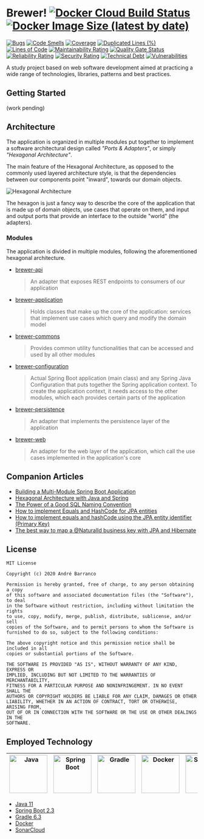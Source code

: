 # Brewer! [![Docker Cloud Build Status](https://img.shields.io/docker/cloud/build/bandrefilipe/brewer)](https://hub.docker.com/r/bandrefilipe/brewer) [![Docker Image Size (latest by date)](https://img.shields.io/docker/image-size/bandrefilipe/brewer?sort=date)](https://hub.docker.com/r/bandrefilipe/brewer)
[![Bugs](https://sonarcloud.io/api/project_badges/measure?project=bandrefilipe_brewer&metric=bugs)](https://sonarcloud.io/dashboard?id=bandrefilipe_brewer) [![Code Smells](https://sonarcloud.io/api/project_badges/measure?project=bandrefilipe_brewer&metric=code_smells)](https://sonarcloud.io/dashboard?id=bandrefilipe_brewer) [![Coverage](https://sonarcloud.io/api/project_badges/measure?project=bandrefilipe_brewer&metric=coverage)](https://sonarcloud.io/dashboard?id=bandrefilipe_brewer) [![Duplicated Lines (%)](https://sonarcloud.io/api/project_badges/measure?project=bandrefilipe_brewer&metric=duplicated_lines_density)](https://sonarcloud.io/dashboard?id=bandrefilipe_brewer) [![Lines of Code](https://sonarcloud.io/api/project_badges/measure?project=bandrefilipe_brewer&metric=ncloc)](https://sonarcloud.io/dashboard?id=bandrefilipe_brewer) [![Maintainability Rating](https://sonarcloud.io/api/project_badges/measure?project=bandrefilipe_brewer&metric=sqale_rating)](https://sonarcloud.io/dashboard?id=bandrefilipe_brewer) [![Quality Gate Status](https://sonarcloud.io/api/project_badges/measure?project=bandrefilipe_brewer&metric=alert_status)](https://sonarcloud.io/dashboard?id=bandrefilipe_brewer) [![Reliability Rating](https://sonarcloud.io/api/project_badges/measure?project=bandrefilipe_brewer&metric=reliability_rating)](https://sonarcloud.io/dashboard?id=bandrefilipe_brewer) [![Security Rating](https://sonarcloud.io/api/project_badges/measure?project=bandrefilipe_brewer&metric=security_rating)](https://sonarcloud.io/dashboard?id=bandrefilipe_brewer) [![Technical Debt](https://sonarcloud.io/api/project_badges/measure?project=bandrefilipe_brewer&metric=sqale_index)](https://sonarcloud.io/dashboard?id=bandrefilipe_brewer) [![Vulnerabilities](https://sonarcloud.io/api/project_badges/measure?project=bandrefilipe_brewer&metric=vulnerabilities)](https://sonarcloud.io/dashboard?id=bandrefilipe_brewer)

A study project based on web software development aimed at practicing a wide range of technologies, libraries, patterns and best practices.

## Getting Started
(work pending)

## Architecture
The application is organized in multiple modules put together to implement a software architectural design called _"Ports & Adapters"_, or simply _"Hexagonal Architecture"_.

The main feature of the Hexagonal Architecture, as opposed to the commonly used layered architecture style, is that the dependencies between our components point "inward", towards our domain objects.

<img alt="Hexagonal Architecture" src="https://reflectoring.io/assets/img/posts/spring-hexagonal/hexagonal-architecture.png"/>

The hexagon is just a fancy way to describe the core of the application that is made up of domain objects, use cases that operate on them, and input and output ports that provide an interface to the outside "world" (the adapters).

### Modules
The application is divided in multiple modules, following the aforementioned hexagonal architecture.

- [brewer-api](./adapters/brewer-api/README.md "brewer-api")
  > An adapter that exposes REST endpoints to consumers of our application
- [brewer-application](./brewer-application/README.md "brewer-application")
  > Holds classes that make up the core of the application: services that implement use cases which query and modify the domain model
- [brewer-commons](./brewer-commons/README.md "brewer-commons")
  > Provides common utility functionalities that can be accessed and used by all other modules
- [brewer-configuration](./brewer-configuration/README.md "brewer-configuration")
  > Actual Spring Boot application (main class) and any Spring Java Configuration that puts together the Spring application context. To create the application context, it needs access to the other modules, which each provides certain parts of the application
- [brewer-persistence](./adapters/brewer-persistence/README.md "brewer-persistence")
  > An adapter that implements the persistence layer of the application
- [brewer-web](./adapters/brewer-web/README.md "brewer-web")
  > An adapter for the web layer of the application, which call the use cases implemented in the application's core

## Companion Articles
- [Building a Multi-Module Spring Boot Application](https://reflectoring.io/spring-boot-gradle-multi-module/ "reflectoring.io")
- [Hexagonal Architecture with Java and Spring](https://reflectoring.io/spring-hexagonal/ "reflectoring.io")
- [The Power of a Good SQL Naming Convention](https://www.xaprb.com/blog/2008/10/26/the-power-of-a-good-sql-naming-convention/ "xaprb.com")
- [How to implement Equals and HashCode for JPA entities](https://vladmihalcea.com/hibernate-facts-equals-and-hashcode/ "vladmihalcea.com")
- [How to implement equals and hashCode using the JPA entity identifier (Primary Key)](https://vladmihalcea.com/how-to-implement-equals-and-hashcode-using-the-jpa-entity-identifier/ "vladmihalcea.com")
- [The best way to map a @NaturalId business key with JPA and Hibernate](https://vladmihalcea.com/the-best-way-to-map-a-naturalid-business-key-with-jpa-and-hibernate/ "vladmihalcea.com")

## License
```
MIT License

Copyright (c) 2020 André Barranco

Permission is hereby granted, free of charge, to any person obtaining a copy
of this software and associated documentation files (the "Software"), to deal
in the Software without restriction, including without limitation the rights
to use, copy, modify, merge, publish, distribute, sublicense, and/or sell
copies of the Software, and to permit persons to whom the Software is
furnished to do so, subject to the following conditions:

The above copyright notice and this permission notice shall be included in all
copies or substantial portions of the Software.

THE SOFTWARE IS PROVIDED "AS IS", WITHOUT WARRANTY OF ANY KIND, EXPRESS OR
IMPLIED, INCLUDING BUT NOT LIMITED TO THE WARRANTIES OF MERCHANTABILITY,
FITNESS FOR A PARTICULAR PURPOSE AND NONINFRINGEMENT. IN NO EVENT SHALL THE
AUTHORS OR COPYRIGHT HOLDERS BE LIABLE FOR ANY CLAIM, DAMAGES OR OTHER
LIABILITY, WHETHER IN AN ACTION OF CONTRACT, TORT OR OTHERWISE, ARISING FROM,
OUT OF OR IN CONNECTION WITH THE SOFTWARE OR THE USE OR OTHER DEALINGS IN THE
SOFTWARE.
```

## Employed Technology

|<img alt="Java" src="https://www.vectorlogo.zone/logos/java/java-ar21.svg" width="100">|<img alt="Spring Boot" src="https://www.vectorlogo.zone/logos/springio/springio-ar21.svg" width="100">|<img alt="Gradle" src="https://www.vectorlogo.zone/logos/gradle/gradle-ar21.svg" width="100">|<img alt="Docker" src="https://www.vectorlogo.zone/logos/docker/docker-ar21.svg" width="100">|<img alt="SonarCloud" src="https://sonarcloud.io/images/project_badges/sonarcloud-white.svg" width="100">|
|:---:|:---:|:---:|:---:|:---:|

- [Java 11](https://www.oracle.com/java/ "oracle.com")
- [Spring Boot 2.3](https://spring.io/projects/spring-boot "spring.io")
- [Gradle 6.3](https://gradle.org/ "gradle.org")
- [Docker](https://www.docker.com "docker.com")
- [SonarCloud](https://sonarcloud.io "sonarcloud.io")
